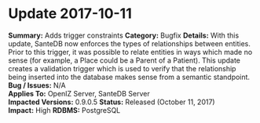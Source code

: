 # Update 2017-10-11

**Summary:** Adds trigger constraints **Category:** Bugfix **Details:** With this update, SanteDB now enforces the types of relationships between entities. Prior to this trigger, it was possible to relate entities in ways which made no sense \(for example, a Place could be a Parent of a Patient\). This update creates a validation trigger which is used to verify that the relationship being inserted into the database makes sense from a semantic standpoint. **Bug / Issues:** N/A  
**Applies To:** OpenIZ Server, SanteDB Server  
**Impacted Versions:** 0.9.0.5 **Status:** Released \(October 11, 2017\)  
**Impact:** High **RDBMS:** PostgreSQL

